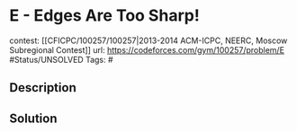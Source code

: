 # E - Edges Are Too Sharp!

contest: [[CFICPC/100257/100257|2013-2014 ACM-ICPC, NEERC, Moscow Subregional Contest]]
url: https://codeforces.com/gym/100257/problem/E
#Status/UNSOLVED
Tags: #

## Description

## Solution

